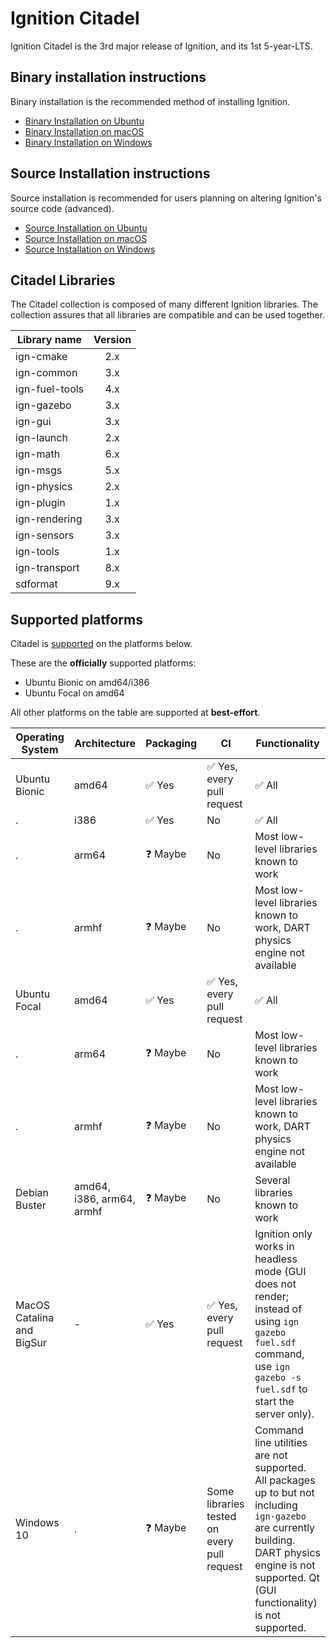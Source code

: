 # Ignition Citadel

Ignition Citadel is the 3rd major release of Ignition, and its 1st 5-year-LTS.

## Binary installation instructions

Binary installation is the recommended method of installing Ignition.

 * [Binary Installation on Ubuntu](install_ubuntu)
 * [Binary Installation on macOS](install_osx)
 * [Binary Installation on Windows](install_windows)

## Source Installation instructions

Source installation is recommended for users planning on altering Ignition's source code (advanced).

 * [Source Installation on Ubuntu](install_ubuntu_src)
 * [Source Installation on macOS](install_osx_src)
 * [Source Installation on Windows](install_windows_src)

## Citadel Libraries

The Citadel collection is composed of many different Ignition libraries. The
collection assures that all libraries are compatible and can be used together.

| Library name       | Version       |
| ------------------ |:-------------:|
|   ign-cmake        |       2.x     |
|   ign-common       |       3.x     |
|   ign-fuel-tools   |       4.x     |
|   ign-gazebo       |       3.x     |
|   ign-gui          |       3.x     |
|   ign-launch       |       2.x     |
|   ign-math         |       6.x     |
|   ign-msgs         |       5.x     |
|   ign-physics      |       2.x     |
|   ign-plugin       |       1.x     |
|   ign-rendering    |       3.x     |
|   ign-sensors      |       3.x     |
|   ign-tools        |       1.x     |
|   ign-transport    |       8.x     |
|   sdformat         |       9.x     |

## Supported platforms

Citadel is [supported](/docs/all/releases) on the platforms below.

These are the **officially** supported platforms:

* Ubuntu Bionic on amd64/i386
* Ubuntu Focal on amd64

All other platforms on the table are supported at **best-effort**.

Operating System | Architecture | Packaging | CI | Functionality
---------------- | ------------ | --------- | -- | -------------
Ubuntu Bionic    | amd64        | ✅ Yes    | ✅ Yes, every pull request | ✅ All
.                | i386         | ✅ Yes    | No | ✅ All
.                | arm64        | ❓ Maybe  | No | Most low-level libraries known to work
.                | armhf        | ❓ Maybe  | No | Most low-level libraries known to work, DART physics engine not available
Ubuntu Focal     | amd64        | ✅ Yes    | ✅ Yes, every pull request | ✅ All
.                | arm64        | ❓ Maybe  | No | Most low-level libraries known to work
.                | armhf        | ❓ Maybe  | No | Most low-level libraries known to work, DART physics engine not available
Debian Buster    | amd64, i386, arm64, armhf | ❓ Maybe | No | Several libraries known to work
MacOS Catalina and BigSur | -   | ✅ Yes    | ✅ Yes, every pull request | Ignition only works in headless mode (GUI does not render; instead of using `ign gazebo fuel.sdf` command, use `ign gazebo -s fuel.sdf` to start the server only).
Windows 10       | .            | ❓ Maybe  | Some libraries tested on every pull request | Command line utilities are not supported. All packages up to but not including `ign-gazebo` are currently building. DART physics engine is not supported. Qt (GUI functionality) is not supported.

